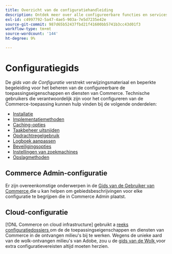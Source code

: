 ```yaml
---
title: Overzicht van de configuratiehandleiding
description: Ontdek meer over alle configureerbare functies en services voor uw Adobe Commerce-applicatie.
exl-id: c4997792-5a47-4ae5-903a-7e5d7235e42e
source-git-commit: 987d65b52437fbd21f41600bb5741b3cc43d01f3
workflow-type: tm+mt
source-wordcount: '144'
ht-degree: 9%

---
```


# Configuratiegids

De _gids van de Configuratie_ verstrekt verwijzingsmateriaal en beperkte begeleiding voor het beheren van de configureerbare de toepassingseigenschappen en diensten van Commerce. Technische gebruikers die verantwoordelijk zijn voor het configureren van de Commerce-toepassing kunnen hulp vinden bij de volgende onderdelen:

- [Installatie](../configuration/bootstrap/initialization.md)
- [Implementatiemethoden](../configuration/deployment/overview.md)
- [Caching-opties](../configuration/cache/caching-overview.md)
- [Taakbeheer uitsnijden](../configuration/cron/custom-cron.md)
- [Opdrachtregelgebruik](../configuration/cli/config-cli.md)
- [Logboek aanpassen](../configuration/logs/custom-logging.md)
- [Beveiligingsopties](../configuration/security/overview.md)
- [Instellingen van zoekmachines](../configuration/search/configure-search-engine.md)
- [Opslagmethoden](../configuration/storage/memcached.md)

## Commerce Admin-configuratie

Er zijn overeenkomstige onderwerpen in de [ Gids van de Gebruiker van Commerce ](https://experienceleague.adobe.com/en/docs/commerce-admin/config/guide-overview) die u kan helpen om gebiedsbeschrijvingen voor elke configuratie te begrijpen die in Commerce Admin plaatst.

## Cloud-configuratie

[!DNL Commerce on cloud infrastructure] gebruikt a [ reeks configuratiedossiers ](https://experienceleague.adobe.com/docs/commerce-cloud-service/user-guide/configure/overview.html) om de de toepassingseigenschappen en diensten van Commerce in de ontvangen milieu&#39;s bij te werken. Wegens de unieke aard van de wolk-ontvangen milieu&#39;s van Adobe, zou u de [ gids van de Wolk ](https://experienceleague.adobe.com/docs/commerce-cloud-service/user-guide/overview.html) voor extra configuratievereisten altijd moeten herzien.
